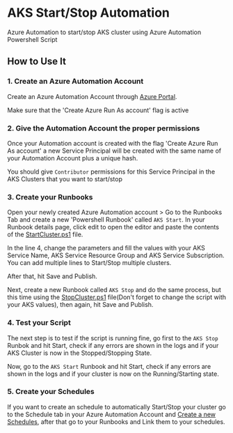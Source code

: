 # AKS Start/Stop Automation

Azure Automation to start/stop AKS cluster using Azure Automation Powershell Script

## How to Use It

### 1. Create an Azure Automation Account

Create an Azure Automation Account through [Azure Portal](https://ms.portal.azure.com/#create/Microsoft.AutomationAccount).

Make sure that the 'Create Azure Run As account' flag is active

### 2. Give the Automation Account the proper permissions

Once your Automation account is created with the flag 'Create Azure Run As account' a new Service Principal will be created with the same name of your Automation Account plus a unique hash.

You should give ```Contributor``` permissions for this Service Principal in the AKS Clusters that you want to start/stop

### 3. Create your Runbooks

Open your newly created Azure Automation account > Go to the Runbooks Tab and create a new 'Powershell Runbook' called ```AKS Start```. In your Runbook details page, click edit to open the editor and paste the contents of the [StartCluster.ps1](https://github.com/LATAMOCPTECHTEAM/aks-start-stop-automation/blob/master/scripts/StartCluster.ps1) file.

In the line 4, change the parameters and fill the values with your AKS Service Name, AKS Service Resource Group and AKS Service Subscription. You can add multiple lines to Start/Stop multiple clusters.

After that, hit Save and Publish.

Next, create a new Runbook called ```AKS Stop``` and do the same process, but this time using the [StopCluster.ps1](https://github.com/LATAMOCPTECHTEAM/aks-start-stop-automation/blob/master/scripts/StopCluster.ps1) file(Don't forget to change the script with your AKS values), then again, hit Save and Publish.


### 4. Test your Script

The next step is to test if the script is running fine, go first to the ```AKS Stop``` Runbok and hit Start, check if any errors are shown in the logs and if your AKS Cluster is now in the Stopped/Stopping State.

Now, go to the ```AKS Start``` Runbook and hit Start, check if any errors are shown in the logs and if your cluster is now on the Running/Starting state.

### 5. Create your Schedules

If you want to create an schedule to automatically Start/Stop your cluster go to the Schedule tab in your Azure Automation Account and [Create a new Schedules](https://docs.microsoft.com/en-us/azure/automation/shared-resources/schedules), after that go to your Runbooks and Link them to your schedules.
